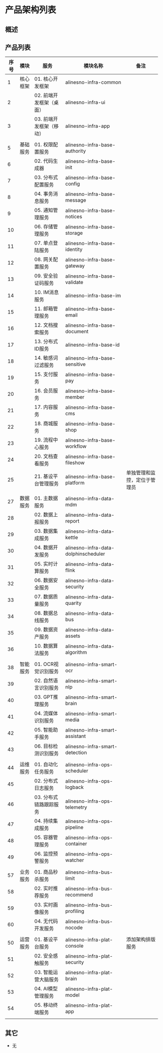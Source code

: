 # 产品架构列表

## 概述

## 产品列表

| 序号 | 模块     | 服务                                   | 模块名称                             | 备注                         |
|------|----------|----------------------------------------|--------------------------------------|------------------------------|
| 1    | 核心框架 | 01. 核心开发框架                       | alinesno-infra-common                |                              |
| 2    |          | 02. 前端开发框架（桌面）               | alinesno-infra-ui                    |                              |
| 3    |          | 03. 前端开发框架（移动）               | alinesno-infra-app                   |                              |
|      |          |                                        |                                      |                              |
| 5    | 基础服务 | 01. 权限配置服务                       | alinesno-infra-base-authority        |                              |
| 6    |          | 02. 代码生成器                         | alinesno-infra-base-init             |                              |
| 7    |          | 03. 分布式配置服务                     | alinesno-infra-base-config           |                              |
| 8    |          | 04. 事务消息服务                       | alinesno-infra-base-message          |                              |
| 9    |          | 05. 通知管理服务                       | alinesno-infra-base-notices          |                              |
| 10   |          | 06. 存储管理服务                       | alinesno-infra-base-storage          |                              |
| 11   |          | 07. 单点登陆服务                       | alinesno-infra-base-identity              |                              |
| 12   |          | 08. 网关配置服务                       | alinesno-infra-base-gateway          |                              |
| 13   |          | 09. 安全验证码服务                     | alinesno-infra-base-validate         |                              |
| 14   |          | 10. IM消息服务                         | alinesno-infra-base-im               |                              |
| 15   |          | 11. 邮箱管理服务                       | alinesno-infra-base-email            |                              |
| 16   |          | 12. 文档搜索服务                       | alinesno-infra-base-document         |                              |
| 17   |          | 13. 分布式ID服务                       | alinesno-infra-base-id               |                              |
| 18   |          | 14. 敏感词过滤服务                     | alinesno-infra-base-sensitive        |                              |
| 19   |          | 15. 支付服务                           | alinesno-infra-base-pay              |                              |
| 20   |          | 16. 会员服务                           | alinesno-infra-base-member           |                              |
| 21   |          | 17. 内容服务                           | alinesno-infra-base-cms              |                              |
| 22   |          | 18. 商城服务                           | alinesno-infra-base-shop             |                              |
| 23   |          | 19. 流程中心服务                       | alinesno-infra-base-workflow         |                              |
| 24   |          | 20. 文档查看服务                       | alinesno-infra-base-fileshow         |                              |
| 25   |          | 21. 基设平台管理服务                   | alinesno-infra-base-platform         | 单独管理和监控，定位于管理员 |
|      |          |                                        |                                      |                              |
| 27   | 数据服务 | 01. 主数据服务                         | alinesno-infra-data-mdm              |                              |
| 28   |          | 02. 数据上报服务                       | alinesno-infra-data-report           |                              |
| 29   |          | 03. 数据集成服务                       | alinesno-infra-data-kettle           |                              |
| 30   |          | 04. 数据开发服务                       | alinesno-infra-data-dolphinscheduler |                              |
| 31   |          | 05. 实时计算服务                       | alinesno-infra-data-flink            |                              |
| 32   |          | 06. 数据安全服务                       | alinesno-infra-data-security         |                              |
| 33   |          | 07. 数据质量服务                       | alinesno-infra-data-quarity          |                              |
| 34   |          | 08. 数据总线服务                       | alinesno-infra-data-bus              |                              |
| 35   |          | 09. 数据资产服务                       | alinesno-infra-data-assets           |                              |
| 36   |          | 10. 数据算法服务                       | alinesno-infra-data-algorithm        |                              |
|      |          |                                        |                                      |                              |
| 38   | 智能服务 | 01. OCR视觉识别服务                    | alinesno-infra-smart-ocr                |                              |
| 39   |          | 02. 自然语言识别服务                   | alinesno-infra-smart-nlp                |                              |
| 40   |          | 03. GPT推理服务                        | alinesno-infra-smart-brain                |                              |
| 41   |          | 04. 流媒体识别服务                     | alinesno-infra-smart-media              |                              |
| 42   |          | 05. 智能助手服务                       | alinesno-infra-smart-assistant         |                              |
| 43   |          | 06. 目标检测识别服务                    | alinesno-infra-smart-detection         |                              |
|      |          |                                        |                                      |                              |
| 44   | 运维服务 | 01. 自动化任务服务 | alinesno-infra-ops-scheduler         |                              |
| 45   |          | 02. 分布式日志服务                     | alinesno-infra-ops-logback            |                              |
| 46   |          | 03. 分布式链路跟踪服务                 | alinesno-infra-ops-telemetry         |                              |
| 47   |          | 04. 持续集成服务                       | alinesno-infra-ops-pipeline              |                              |
| 48   |          | 05. 容器管理服务                       | alinesno-infra-ops-container         |                              |
| 49   |          | 06. 监控预警服务                       | alinesno-infra-ops-watcher           |                              |
|      |          |                                        |                                      |                              |
| 57   | 业务服务 | 01. 商品秒杀服务                       | alinesno-infra-bus-limit             |                              |
| 58   |          | 02. 实时推荐服务                       | alinesno-infra-bus-recommend         |                              |
| 59   |          | 03. 实时画像服务                       | alinesno-infra-bus-profiling         |                              |
| 60   |          | 04. 无代码开发服务                     | alinesno-infra-bus-nocode            |                              |
|      |          |                                        |                                      |                              |
| 50   | 运营服务 | 01. 基设平台服务                       | alinesno-infra-plat-console             | 添加架构排版服务             |
| 51   |          | 02. 安全感触服务                       | alinesno-infra-plat-security         |                              |
| 52   |          | 03. 智能运营大脑服务                   | alinesno-infra-plat-brain            |                              |
| 53   |          | 04. AI模型管理服务                     | alinesno-infra-plat-model           |                                |
| 54   |          | 05. 移动终端服务                       | alinesno-infra-plat-app              |                              |
|      |          |                                        |                                      |                              |

## 其它

- 无
